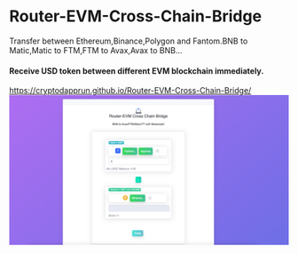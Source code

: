 # Router-EVM-Cross-Chain-Bridge
Transfer between Ethereum,Binance,Polygon and Fantom.BNB to Matic,Matic to FTM,FTM to Avax,Avax to BNB...
#### Receive USD token between different EVM blockchain immediately.
https://cryptodapprun.github.io/Router-EVM-Cross-Chain-Bridge/<br>
<img src="https://github.com/CryptoDappRun/Router-EVM-Cross-Chain-Bridge/blob/main/screen.png?raw=true">
